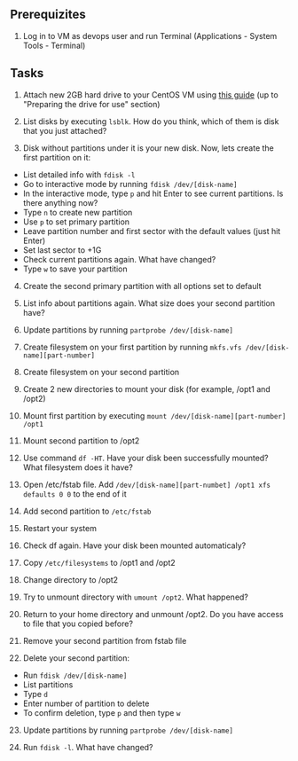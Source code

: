 ## Prerequizites
1. Log in to VM as devops user and run Terminal (Applications - System Tools - Terminal)

## Tasks


1. Attach new 2GB hard drive to your CentOS VM using [this guide](https://www.techrepublic.com/article/how-to-add-new-drives-to-a-virtualbox-virtual-machine/) (up to "Preparing the drive for use" section)

2. List disks by executing `lsblk`. How do you think, which of them is disk that you just attached?

3. Disk without partitions under it is your new disk. Now, lets create the first partition on it:
  * List detailed info with `fdisk -l`
  * Go to interactive mode by running `fdisk /dev/[disk-name]`
  * In the interactive mode, type `p` and hit Enter to see current partitions. Is there anything now?
  * Type `n` to create new partition
  * Use `p` to set primary partition
  * Leave partition number and first sector with the default values (just hit Enter)
  * Set last sector to +1G
  * Check current partitions again. What have changed?
  * Type `w` to save your partition
  
4. Create the second primary partition with all options set to default

5. List info about partitions again. What size does your second partition have?

6. Update partitions by running `partprobe /dev/[disk-name]`

7. Create filesystem on your first partition by running `mkfs.vfs /dev/[disk-name][part-number]`

8. Create filesystem on your second partition

9. Create 2 new directories to mount your disk (for example, /opt1 and /opt2)

10. Mount first partition by executing `mount /dev/[disk-name][part-number] /opt1`

11. Mount second partition to /opt2

12. Use command `df -HT`. Have your disk been successfully mounted? What filesystem does it have?

13. Open /etc/fstab file. Add `/dev/[disk-name][part-numbet] /opt1 xfs defaults 0 0` to the end of it

14. Add second partition to `/etc/fstab`

15. Restart your system

16. Check df again. Have your disk been mounted automaticaly?

17. Copy `/etc/filesystems` to /opt1 and /opt2

18. Change directory to /opt2

19. Try to unmount directory with `umount /opt2`. What happened?

20. Return to your home directory and unmount /opt2. Do you have access to file that you copied before?

21. Remove your second partition from fstab file

22. Delete your second partition:
  * Run `fdisk /dev/[disk-name]`
  * List partitions
  * Type `d`
  * Enter number of partition to delete
  * To confirm deletion, type `p` and then type `w`

23. Update partitions by running `partprobe /dev/[disk-name]`

24. Run `fdisk -l`. What have changed?
